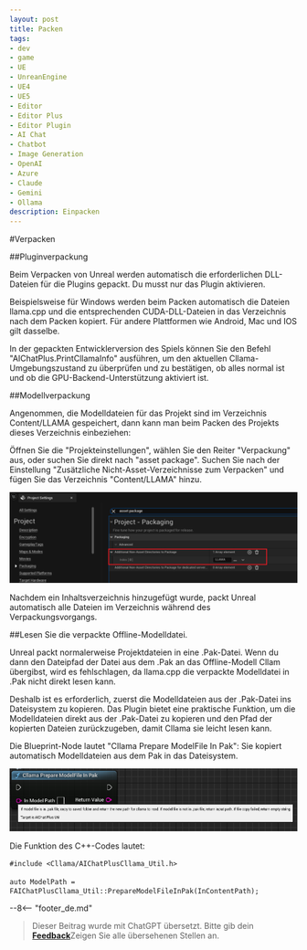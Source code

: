 ```yaml
---
layout: post
title: Packen
tags:
- dev
- game
- UE
- UnreanEngine
- UE4
- UE5
- Editor
- Editor Plus
- Editor Plugin
- AI Chat
- Chatbot
- Image Generation
- OpenAI
- Azure
- Claude
- Gemini
- Ollama
description: Einpacken
---
```


<meta property="og:title" content="UE 插件 AIChatPlus 使用说明 - Package 篇 - Get Started" />

#Verpacken

##Pluginverpackung

Beim Verpacken von Unreal werden automatisch die erforderlichen DLL-Dateien für die Plugins gepackt. Du musst nur das Plugin aktivieren.

Beispielsweise für Windows werden beim Packen automatisch die Dateien llama.cpp und die entsprechenden CUDA-DLL-Dateien in das Verzeichnis nach dem Packen kopiert. Für andere Plattformen wie Android, Mac und IOS gilt dasselbe.

In der gepackten Entwicklerversion des Spiels können Sie den Befehl "AIChatPlus.PrintCllamaInfo" ausführen, um den aktuellen Cllama-Umgebungszustand zu überprüfen und zu bestätigen, ob alles normal ist und ob die GPU-Backend-Unterstützung aktiviert ist.

##Modellverpackung

Angenommen, die Modelldateien für das Projekt sind im Verzeichnis Content/LLAMA gespeichert, dann kann man beim Packen des Projekts dieses Verzeichnis einbeziehen:

Öffnen Sie die "Projekteinstellungen", wählen Sie den Reiter "Verpackung" aus, oder suchen Sie direkt nach "asset package". Suchen Sie nach der Einstellung "Zusätzliche Nicht-Asset-Verzeichnisse zum Verpacken" und fügen Sie das Verzeichnis "Content/LLAMA" hinzu.

![](assets/img/2024-ue-aichatplus/usage/package/getstarted_1.png)

Nachdem ein Inhaltsverzeichnis hinzugefügt wurde, packt Unreal automatisch alle Dateien im Verzeichnis während des Verpackungsvorgangs.

##Lesen Sie die verpackte Offline-Modelldatei.

Unreal packt normalerweise Projektdateien in eine .Pak-Datei. Wenn du dann den Dateipfad der Datei aus dem .Pak an das Offline-Modell Cllam übergibst, wird es fehlschlagen, da llama.cpp die verpackte Modelldatei in .Pak nicht direkt lesen kann.

Deshalb ist es erforderlich, zuerst die Modelldateien aus der .Pak-Datei ins Dateisystem zu kopieren. Das Plugin bietet eine praktische Funktion, um die Modelldateien direkt aus der .Pak-Datei zu kopieren und den Pfad der kopierten Dateien zurückzugeben, damit Cllama sie leicht lesen kann.

Die Blueprint-Node lautet "Cllama Prepare ModelFile In Pak": Sie kopiert automatisch Modelldateien aus dem Pak in das Dateisystem.

![guide bludprint](assets/img/2024-ue-aichatplus/guide_util_4.png)

Die Funktion des C++-Codes lautet:

```
#include <Cllama/AIChatPlusCllama_Util.h>

auto ModelPath = FAIChatPlusCllama_Util::PrepareModelFileInPak(InContentPath);
```

--8<-- "footer_de.md"


> Dieser Beitrag wurde mit ChatGPT übersetzt. Bitte gib dein [**Feedback**](https://github.com/disenone/wiki_blog/issues/new)Zeigen Sie alle übersehenen Stellen an. 
